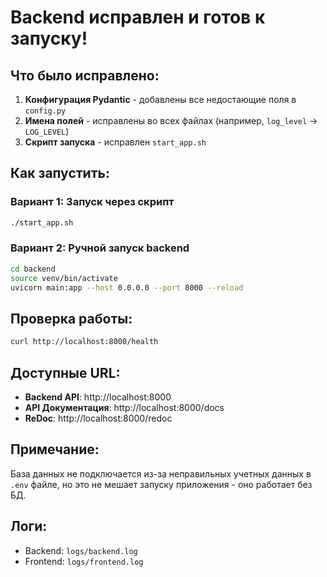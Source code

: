 # Backend исправлен и готов к запуску!

## Что было исправлено:
1. **Конфигурация Pydantic** - добавлены все недостающие поля в `config.py`
2. **Имена полей** - исправлены во всех файлах (например, `log_level` → `LOG_LEVEL`)
3. **Скрипт запуска** - исправлен `start_app.sh`

## Как запустить:

### Вариант 1: Запуск через скрипт
```bash
./start_app.sh
```

### Вариант 2: Ручной запуск backend
```bash
cd backend
source venv/bin/activate
uvicorn main:app --host 0.0.0.0 --port 8000 --reload
```

## Проверка работы:
```bash
curl http://localhost:8000/health
```

## Доступные URL:
- **Backend API**: http://localhost:8000
- **API Документация**: http://localhost:8000/docs
- **ReDoc**: http://localhost:8000/redoc

## Примечание:
База данных не подключается из-за неправильных учетных данных в `.env` файле, но это не мешает запуску приложения - оно работает без БД.

## Логи:
- Backend: `logs/backend.log`
- Frontend: `logs/frontend.log`
